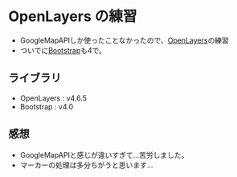 # OpenLayers の練習

- GoogleMapAPIしか使ったことなかったので、[OpenLayers](https://openlayers.org/)の練習
- ついでに[Bootstrap](https://getbootstrap.com/)も4で。

## ライブラリ

- OpenLayers : v4.6.5
- Bootstrap  : v4.0

## 感想

- GoogleMapAPIと感じが違いすぎて...苦労しました。
- マーカーの処理は多分ちがうと思います...
